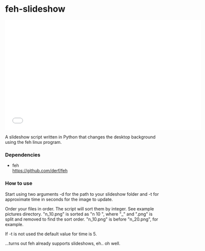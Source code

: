 # feh-slideshow

<iframe src='//gifs.com/embed/feh-slideshow-python-66NPON' frameborder='0' scrolling='no' width='640px' height='360px' style='-webkit-backface-visibility: hidden;-webkit-transform: scale(1);' ></iframe>

A slideshow script written in Python that changes the desktop background using the feh linux program.

### Dependencies

+ feh <br><a href="https://github.com/derf/feh">https://github.com/derf/feh</a></br>

### How to use

Start using two arguments -d for the path to your slideshow folder and -t for approximate time in seconds for the image to update.

Order your files in order. The script will sort them by integer. See example pictures directory. "n_10.png" is sorted as "n 10 ", where "_" and ".png" is split and removed to find the sort order. "n_10.png" is before "n_20.png", for example.

If -t is not used the default value for time is 5.

...turns out feh already supports slideshows, eh.. oh well.


